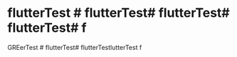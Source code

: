 # flutterTest # flutterTest# flutterTest# flutterTest# f
GREerTest # flutterTest# flutterTestlutterTest f

